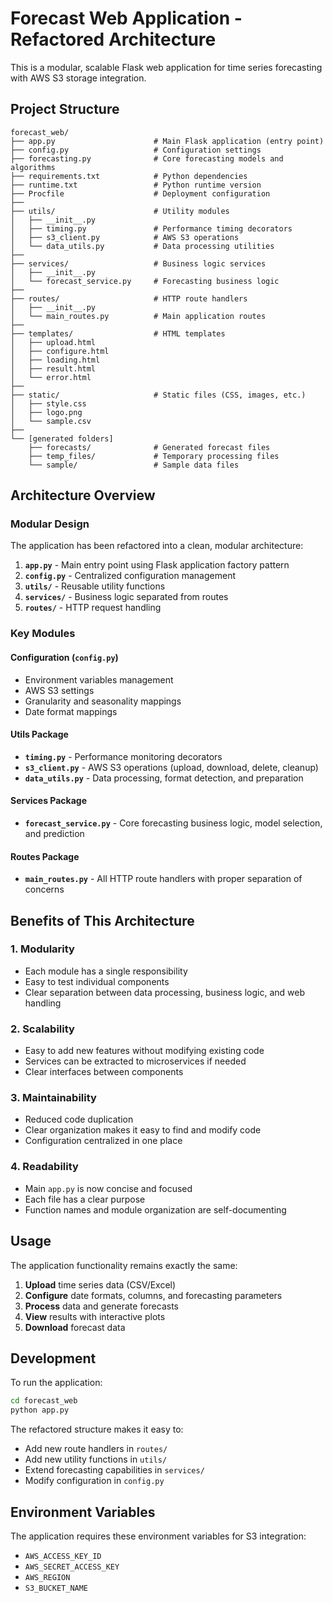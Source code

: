 # Forecast Web Application - Refactored Architecture

This is a modular, scalable Flask web application for time series forecasting with AWS S3 storage integration.

## Project Structure

```
forecast_web/
├── app.py                      # Main Flask application (entry point)
├── config.py                   # Configuration settings
├── forecasting.py              # Core forecasting models and algorithms
├── requirements.txt            # Python dependencies
├── runtime.txt                 # Python runtime version
├── Procfile                    # Deployment configuration
├── 
├── utils/                      # Utility modules
│   ├── __init__.py
│   ├── timing.py               # Performance timing decorators
│   ├── s3_client.py            # AWS S3 operations
│   └── data_utils.py           # Data processing utilities
├── 
├── services/                   # Business logic services
│   ├── __init__.py
│   └── forecast_service.py     # Forecasting business logic
├── 
├── routes/                     # HTTP route handlers
│   ├── __init__.py
│   └── main_routes.py          # Main application routes
├── 
├── templates/                  # HTML templates
│   ├── upload.html
│   ├── configure.html
│   ├── loading.html
│   ├── result.html
│   └── error.html
├── 
├── static/                     # Static files (CSS, images, etc.)
│   ├── style.css
│   ├── logo.png
│   └── sample.csv
├── 
└── [generated folders]
    ├── forecasts/              # Generated forecast files
    ├── temp_files/             # Temporary processing files
    └── sample/                 # Sample data files
```

## Architecture Overview

### Modular Design

The application has been refactored into a clean, modular architecture:

1. **`app.py`** - Main entry point using Flask application factory pattern
2. **`config.py`** - Centralized configuration management
3. **`utils/`** - Reusable utility functions
4. **`services/`** - Business logic separated from routes
5. **`routes/`** - HTTP request handling

### Key Modules

#### Configuration (`config.py`)
- Environment variables management
- AWS S3 settings
- Granularity and seasonality mappings
- Date format mappings

#### Utils Package
- **`timing.py`** - Performance monitoring decorators
- **`s3_client.py`** - AWS S3 operations (upload, download, delete, cleanup)
- **`data_utils.py`** - Data processing, format detection, and preparation

#### Services Package
- **`forecast_service.py`** - Core forecasting business logic, model selection, and prediction

#### Routes Package
- **`main_routes.py`** - All HTTP route handlers with proper separation of concerns

## Benefits of This Architecture

### 1. **Modularity**
- Each module has a single responsibility
- Easy to test individual components
- Clear separation between data processing, business logic, and web handling

### 2. **Scalability**
- Easy to add new features without modifying existing code
- Services can be extracted to microservices if needed
- Clear interfaces between components

### 3. **Maintainability**
- Reduced code duplication
- Clear organization makes it easy to find and modify code
- Configuration centralized in one place

### 4. **Readability**
- Main `app.py` is now concise and focused
- Each file has a clear purpose
- Function names and module organization are self-documenting

## Usage

The application functionality remains exactly the same:

1. **Upload** time series data (CSV/Excel)
2. **Configure** date formats, columns, and forecasting parameters
3. **Process** data and generate forecasts
4. **View** results with interactive plots
5. **Download** forecast data

## Development

To run the application:

```bash
cd forecast_web
python app.py
```

The refactored structure makes it easy to:
- Add new route handlers in `routes/`
- Add new utility functions in `utils/`
- Extend forecasting capabilities in `services/`
- Modify configuration in `config.py`

## Environment Variables

The application requires these environment variables for S3 integration:
- `AWS_ACCESS_KEY_ID`
- `AWS_SECRET_ACCESS_KEY`
- `AWS_REGION`
- `S3_BUCKET_NAME`
